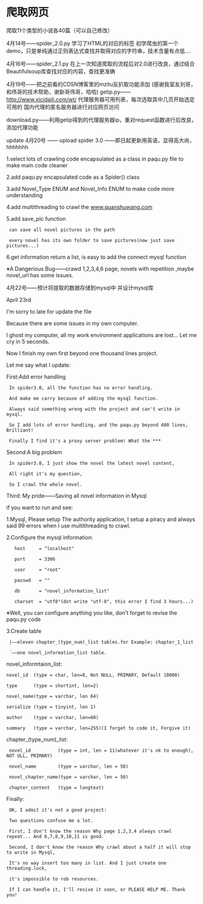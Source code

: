 # 爬取网页
爬取11个类型的小说各40篇（可以自己修改）

4月14号——spider_2.0.py
学习了HTML的对应的标签
初学爬虫的第一个demo，只是单纯通过正则表达式查找并取得对应的字符串，技术含量有点低....

4月16号——spider_2.1.py
在上一次知道爬取的流程后对2.0进行改良，通过结合Beautifulsoup库查找对应的内容，查找更准确

4月19号——把之前看的CDSN博客里的mzitu反扒取功能添加
(感谢我室友刘哥，和伟哥的技术帮助，谢新哥伟哥，哈哈)
getip.py——http://www.xicidaili.com/wt/ 代理服务器可用列表，每次选取其中几页开始选定可用的
国内代理的匿名服务器进行对应网页访问

download.py——利用getip得到的代理服务器ip，重对request函数进行后改良，添加代理功能

update 4月20号 —— upload spider 3.0 ——即日起更新用英语，显得高大尚，hhhhhhh

1.select lots of crawling code encapsulated as a class in paqu.py file to make main code cleaner

2.add paqu.py encapsulated code as a Spider() class

3.add Novel_Type ENUM and Novel_Info ENUM to make code more understanding

4.add multithreading to crawl the www.quanshuwang.com

5.add save_pic function

     can save all novel pictures in the path
  
     every novel has its own folder to save pictures(now just save pictures...)
  
6.get information return a list, is easy to add the connect mysql function

※A Dangerious Bug——crawd 1,2,3,4,6 page, novels with repetition ,maybe novel_url has some issues.

4月22号——预计将提取的数据存储到mysql中 并设计mysql库

April 23rd

I'm sorry to late for update the file

Because there are some issues in my own computer.

I ghost my computer, all my work environment applications are lost... Let me cry in 5 seconds.

Now I finish my own first beyond one thousand lines project.

Let me say what I update:

First:Add error handling

     In spider3.0, all the function has no error handling. 
     
     And make me carry because of adding the mysql function. 
     
     Always said something wrong with the project and can't write in mysql. 
     
     So I add lots of error handling, and the paqu.py beyond 400 lines, Brilliant! 
     
     Finally I find it's a proxy server problem! What the ***

Second:A big problem

     In spider3.0, I just show the novel the latest novel content, 
     
     All right it's my question,
     
     So I crawl the whole novel.

Third: My pride——Saving all novel information in Mysql

if you want to run and see:

1.Mysql, Please setup The authority application, I setup a piracy and always said 99 errors 
when I use multithreading to crawl.

2.Configure the mysql information:  

       host 	= "localhost"

       port 	= 3306

       user 	= "root"

       passwd 	= ""

       db   	= "novel_information_list"

       charset 	= "utf8"(dot write "utf-8", this error I find 3 hours...)

※Well, you can configure anything you like, don't forget to revise the paqu.py code

3.Create table

     |——eleven chapter_(type_num)_list tables.for Example: chapter_1_list

     `——one novel_information_list table.

novel_informtaion_list:

    novel_id  (type = char, len=8, Not NULL, PRIMARY, Default 10000) 

    type      (type = shortint, len=2)

    novel_name(type = varchar, len 64)

    serialize (type = tinyint, len 1)

    author    (type = varchar, len=60)

    summary   (type = varchar, len=255)(I forget to code it, Forgive it)

chapter_(type_num)_list:

     novel_id          (type = int, len = 11(whatever it's ok to enough), NOT ULL, PRIMARY)

     novel_name        (type = varchar, len = 50)

     novel_chapter_name(type = varchar, len = 50)

     chapter_content   (type = longtext)
            
Finally:  

     OK, I admit it's not a good project:
     
     Two questions confuse me a lot. 
     
     First, I don't know the reason Why page 1,2,3,4 always crawl repeat... And 6,7,8,9,10,11 is good.
     
     Second, I don't know the reason Why crawl about a half it will stop to write in Mysql, 
     
     It's no way insert too many in list. And I just create one threading.lock, 
     
     it's impossible to rob resources. 
     
     If I can handle it, I'll resive it soon, or PLEASE HELP ME. Thank you!
            
        
        
       
